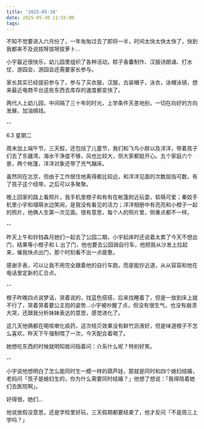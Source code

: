 ```yaml
---
title: '2025-05-30'
date: 2025-05-30 11:55:00
tags:
---
```


不知不觉要进入六月份了，一年匆匆过去了即将一半，时间太快太快太快了，快到我都来不及说拔呀拔呀拔萝卜...

小宇最近很快乐，幼儿园里组织了各种活动，粽子香囊制作、汉服诗朗诵、打水仗、游园会，游园会还需要家长参与。

家长其实已经提前参与了，参与了买衣服，汉服，古装帽子，泳衣，泳帽泳镜，想来最近电商平台这些东西去库存的速度都变快了。

两代人上幼儿园，中间隔了三十年的时光，上学条件天差地别，一切在向好的方向发展，加油搞钱。

--

6.3 星期二

周末加上端午节，三天假，还包括了儿童节，我们和飞鸟小胖以及洋洋，带着孩子们去了东疆湾，海水干净度不够，风也比较大，但大家都挺开心。五个家庭六个崽，两个帐篷，洋洋对象还带了充气蹦床。

虽然同在北京，但由于工作居住地离得都比较远，和洋洋见面的次数屈指可数，有了孩子这个纽带，之后可以多聚聚。

晚上回家的路上看照片，我手机里橙子和有有在帐篷附近玩耍，软萌可爱；秦姣手机里小宇和翊萌水边笑闹，是我没有看见的活力；洋洋相册中有亮亮和小橙子一起的照片，他俩人生第一次见面。很有意思，每个人的照片里，侧重点都不一样。

--

昨天上午和铃铛森月她们一起去了公园二期，小宇起床时还说着太累了今天不想出门，结果等小橙子和 L 出了门，他也要去公园骑自行车，他把我从沙发上拉起来，催我快点出门，那个时刻看不出一点疲惫。

感谢手表，可以让我不用完全跟着他的自行车跑，而是能抄近道，从从容容和他在电话里定新的汇合点。

--

橙子昨晚四点说梦话，哭着说的，找蓝色搭搭，后来找睡着了，但是一放到床上就不行了，哭着哭着要公主抱的姿势...小宇被吵醒了点，但没有很生气，也没有崩溃大哭，还跟我分析妹妹表达的意思，感觉进化了。

这几天他俩都在喝咳嗽化痰药，这次桔贝效果没有鲜竹沥液好，但是味道橙子不怎么喜欢，昨天下午强制喂了一次，今天配合着喝了。

她想吃东西的时候就明知故问指着问：介系什么呢？特别好笑。

--

小宇说他想明白了怎么能同时生一模一样的葫芦娃，那就是同时和四个媳妇结婚，老妈问「孩子是媳妇生的，你为什么需要同时结婚？」他想了想说：「我得陪着她们去医院啊」。

好得很，她们...

他说放假没意思，还是学校里好玩，三天假期都要结束了，他才反问「不是周三上学吗？」


